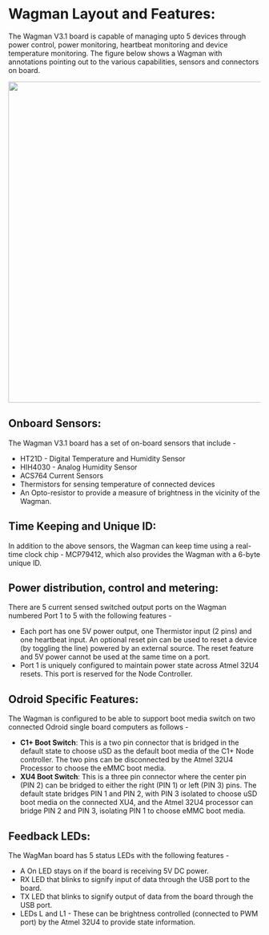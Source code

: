 # Wagman Layout and Features:

The Wagman V3.1 board is capable of managing upto 5 devices through power control, power monitoring, 
heartbeat monitoring and device temperature monitoring. The figure below shows a Wagman with annotations 
pointing out to the various capabilities, sensors and connectors on board. 

<img src="./resources/WagmanAnnotated.png" width="640">

## Onboard Sensors: 

The Wagman V3.1 board has a set of on-board sensors that include - 
  * HT21D - Digital Temperature and Humidity Sensor
  * HIH4030 - Analog Humidity Sensor
  * ACS764 Current Sensors
  * Thermistors for sensing temperature of connected devices
  * An Opto-resistor to provide a measure of brightness in the vicinity of the Wagman. 

## Time Keeping and Unique ID:

In addition to the above sensors, the Wagman can keep time using a real-time clock chip - MCP79412, 
which also provides the Wagman with a 6-byte unique ID. 

## Power distribution, control and metering: 
There are 5 current sensed switched output ports on the Wagman numbered Port 1 to 5 with the following features - 

  * Each port has one 5V power output, one Thermistor input (2 pins) and one heartbeat input. An optional 
  reset pin can be used to reset a device (by toggling the line) powered by an external source. The reset 
  feature and 5V power cannot be used at the same time on a port. 
  * Port 1 is uniquely configured to maintain power state across Atmel 32U4 resets. This port is reserved for the 
  Node Controller.

## Odroid Specific Features:

The Wagman is configured to be able to support boot media switch on two connected Odroid single board computers as follows - 
  * __C1+ Boot Switch__: This is a two pin connector that is bridged in the default state to choose uSD as the default boot 
  media of the C1+ Node controller. The two pins can be disconnected by the Atmel 32U4 Processor to choose the eMMC boot media. 
  * __XU4 Boot Switch__: This is a three pin connector where the center pin (PIN 2) can be bridged to either the right (PIN 1) 
  or left (PIN 3) pins. The default state bridges PIN 1 and PIN 2, with PIN 3 isolated to choose uSD boot media on the connected XU4, and the 
  Atmel 32U4 processor can bridge PIN 2 and PIN 3, isolating PIN 1 to choose eMMC boot media. 

## Feedback LEDs:
The WagMan board has 5 status LEDs with the following features - 
  * A On LED stays on if the board is receiving 5V DC power. 
  * RX LED that blinks to signify input of data through the USB port to the board. 
  * TX LED that blinks to signify output of data from the board through the USB port. 
  * LEDs L and L1 - These can be brightness controlled (connected to PWM port) by the Atmel 32U4 to provide state information.
